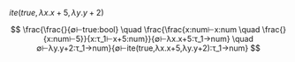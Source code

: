 $ite(true,λx.x+5,λy.y+2)$

$$
\frac{\frac{}{∅⊢true:bool} \quad \frac{\frac{x:num⊢x:num \quad \frac{}{x:num⊢5}}{x:τ_1⊢x+5:num}}{∅⊢λx.x+5:τ_1→num} \quad ∅⊢λy.y+2:τ_1→num}{∅⊢ite(true,λx.x+5,λy.y+2):τ_1→num}
$$